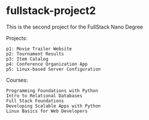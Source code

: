# fullstack-project2

This is the second project for the FullStack Nano Degree

Projects:

    p1: Movie Trailer Website
    p2: Tournament Results
    p3: Item Catalog
    p4: Conference Organization App
    p5: Linux-based Server Configuration

Courses:

    Programming Foundations with Python
    Intro to Relational Databases
    Full Stack Foundations
    Developing Scalable Apps with Python
    Linux Basics for Web Developers
